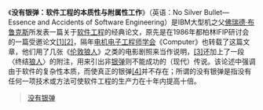 

《**没有银弹：软件工程的本质性与附属性工作**》（英语：No Silver Bullet—Essence and Accidents of Software Engineering）是IBM大型机之父[佛瑞德·布鲁克斯](https://zh.wikipedia.org/wiki/%E4%BD%9B%E7%91%9E%E5%BE%B7%C2%B7%E5%B8%83%E9%AD%AF%E5%85%8B%E6%96%AF)所发表一篇关于[软件工程](https://zh.wikipedia.org/wiki/%E8%BB%9F%E9%AB%94%E5%B7%A5%E7%A8%8B)的经典论文，原先是在1986年都柏林IFIP研讨会的一篇受邀论文[\[1\]](https://zh.wikipedia.org/wiki/%E6%B2%A1%E6%9C%89%E9%93%B6%E5%BC%B9#cite_note-1)[\[2\]](https://zh.wikipedia.org/wiki/%E6%B2%A1%E6%9C%89%E9%93%B6%E5%BC%B9#cite_note-2)，隔年[电机电子工程师学会](https://zh.wikipedia.org/wiki/%E9%9B%BB%E6%A9%9F%E9%9B%BB%E5%AD%90%E5%B7%A5%E7%A8%8B%E5%B8%AB%E5%AD%B8%E6%9C%83)《Computer》也转载了这篇文章，他们用了几张《[伦敦狼人](https://zh.wikipedia.org/w/index.php?title=%E5%80%AB%E6%95%A6%E7%8B%BC%E4%BA%BA&action=edit&redlink=1)》之类的电影剧照来当作说明，[\[3\]](https://zh.wikipedia.org/wiki/%E6%B2%A1%E6%9C%89%E9%93%B6%E5%BC%B9#cite_note-3)还加上了一段〈终结[狼人](https://zh.wikipedia.org/wiki/%E7%8B%BC%E4%BA%BA)〉的附注，用来引出非[银弹](https://zh.wikipedia.org/wiki/%E9%8A%80%E8%89%B2%E5%AD%90%E5%BD%88)则不能成功的（现代）传说。该论述中强调由于软件的复杂性本质，而使真正的银弹[\[4\]](https://zh.wikipedia.org/wiki/%E6%B2%A1%E6%9C%89%E9%93%B6%E5%BC%B9#cite_note-4)并不存在；所谓的没有银弹是指没有任何一项技术或方法可使软件工程的生产力在十年内提高十倍。

> [没有银弹](https://zh.wikipedia.org/wiki/没有银弹)





